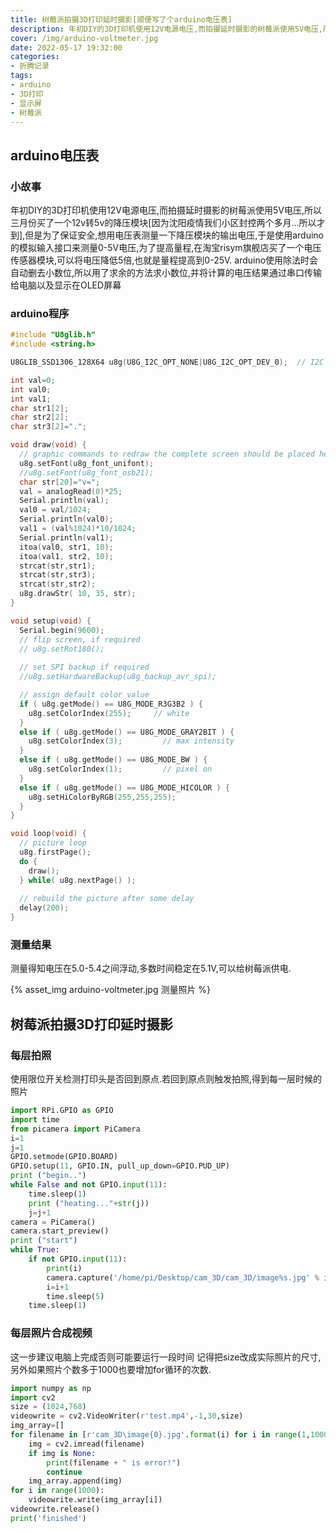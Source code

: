 ```yaml
---
title: 树莓派拍摄3D打印延时摄影[顺便写了个arduino电压表]
description: 年初DIY的3D打印机使用12V电源电压,而拍摄延时摄影的树莓派使用5V电压,所以三月份买了一个12v转5v的降压模块,但是为了保证安全,想用电压表测量一下降压模块的输出电压,于是...
cover: /img/arduino-voltmeter.jpg
date: 2022-05-17 19:32:00
categories: 
- 折腾记录
tags:
- arduino
- 3D打印
- 显示屏
- 树莓派
---
```

## arduino电压表
### 小故事
年初DIY的3D打印机使用12V电源电压,而拍摄延时摄影的树莓派使用5V电压,所以三月份买了一个12v转5v的降压模块[因为沈阳疫情我们小区封控两个多月...所以才到],但是为了保证安全,想用电压表测量一下降压模块的输出电压,于是使用arduino的模拟输入接口来测量0-5V电压,为了提高量程,在淘宝risym旗舰店买了一个电压传感器模块,可以将电压降低5倍,也就是量程提高到0-25V.
arduino使用除法时会自动删去小数位,所以用了求余的方法求小数位,并将计算的电压结果通过串口传输给电脑以及显示在OLED屏幕
### arduino程序

```c
#include "U8glib.h"
#include <string.h>

U8GLIB_SSD1306_128X64 u8g(U8G_I2C_OPT_NONE|U8G_I2C_OPT_DEV_0);	// I2C / TWI 

int val=0;
int val0;
int val1;
char str1[2];
char str2[2];
char str3[2]=".";

void draw(void) {
  // graphic commands to redraw the complete screen should be placed here  
  u8g.setFont(u8g_font_unifont);
  //u8g.setFont(u8g_font_osb21);
  char str[20]="v=";
  val = analogRead(0)*25;
  Serial.println(val); 
  val0 = val/1024;
  Serial.println(val0); 
  val1 = (val%1024)*10/1024;
  Serial.println(val1); 
  itoa(val0, str1, 10);
  itoa(val1, str2, 10);
  strcat(str,str1);
  strcat(str,str3);
  strcat(str,str2);
  u8g.drawStr( 10, 35, str);
}

void setup(void) {
  Serial.begin(9600);
  // flip screen, if required
  // u8g.setRot180();
  
  // set SPI backup if required
  //u8g.setHardwareBackup(u8g_backup_avr_spi);

  // assign default color value
  if ( u8g.getMode() == U8G_MODE_R3G3B2 ) {
    u8g.setColorIndex(255);     // white
  }
  else if ( u8g.getMode() == U8G_MODE_GRAY2BIT ) {
    u8g.setColorIndex(3);         // max intensity
  }
  else if ( u8g.getMode() == U8G_MODE_BW ) {
    u8g.setColorIndex(1);         // pixel on
  }
  else if ( u8g.getMode() == U8G_MODE_HICOLOR ) {
    u8g.setHiColorByRGB(255,255,255);
  }
}

void loop(void) {
  // picture loop
  u8g.firstPage();  
  do {
    draw();
  } while( u8g.nextPage() );
  
  // rebuild the picture after some delay
  delay(200);
}
```
### 测量结果
测量得知电压在5.0-5.4之间浮动,多数时间稳定在5.1V,可以给树莓派供电.

{% asset_img arduino-voltmeter.jpg 测量照片 %}

## 树莓派拍摄3D打印延时摄影
### 每层拍照
使用限位开关检测打印头是否回到原点.若回到原点则触发拍照,得到每一层时候的照片

```python
import RPi.GPIO as GPIO
import time
from picamera import PiCamera
i=1
j=1
GPIO.setmode(GPIO.BOARD) 
GPIO.setup(11, GPIO.IN, pull_up_down=GPIO.PUD_UP)
print ("begin..")
while False and not GPIO.input(11):
    time.sleep(1)
    print ("heating..."+str(j))
    j=j+1
camera = PiCamera()
camera.start_preview()
print ("start")
while True:
    if not GPIO.input(11):
        print(i)
        camera.capture('/home/pi/Desktop/cam_3D/cam_3D/image%s.jpg' % i)
        i=i+1
        time.sleep(5)
    time.sleep(1)
```
### 每层照片合成视频
这一步建议电脑上完成否则可能要运行一段时间
记得把size改成实际照片的尺寸,另外如果照片个数多于1000也要增加for循环的次数.
```python
import numpy as np
import cv2
size = (1024,768)
videowrite = cv2.VideoWriter(r'test.mp4',-1,30,size)
img_array=[]
for filename in [r'cam_3D\image{0}.jpg'.format(i) for i in range(1,1000)]:
    img = cv2.imread(filename)
    if img is None:
        print(filename + " is error!")
        continue
    img_array.append(img)
for i in range(1000):
    videowrite.write(img_array[i])
videowrite.release()
print('finished')
```